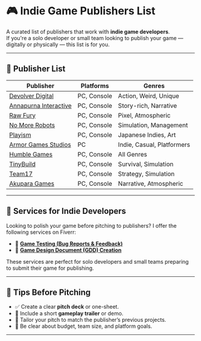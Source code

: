 # 🎮 Indie Game Publishers List

A curated list of publishers that work with **indie game developers**.  
If you're a solo developer or small team looking to publish your game — digitally or physically — this list is for you.

---

## 🔗 Publisher List

| Publisher | Platforms | Genres |
|----------|-----------|--------|
| [Devolver Digital](https://www.devolverdigital.com/) | PC, Console | Action, Weird, Unique |
| [Annapurna Interactive](https://annapurnainteractive.com/) | PC, Console | Story-rich, Narrative |
| [Raw Fury](https://rawfury.com/) | PC, Console | Pixel, Atmospheric |
| [No More Robots](https://www.nomorerobots.io/) | PC, Console | Simulation, Management |
| [Playism](https://playism.com/) | PC, Console | Japanese Indies, Art |
| [Armor Games Studios](https://armorgamesstudios.com/) | PC | Indie, Casual, Platformers |
| [Humble Games](https://www.humblegames.com/) | PC, Console | All Genres |
| [TinyBuild](https://www.tinybuild.com/) | PC, Console | Survival, Simulation |
| [Team17](https://www.team17.com/) | PC, Console | Strategy, Simulation |
| [Akupara Games](https://www.akuparagames.com/) | PC, Console | Narrative, Atmospheric |

---

## 🎯 Services for Indie Developers

Looking to polish your game before pitching to publishers? I offer the following services on Fiverr:

- 🧪 **[Game Testing (Bug Reports & Feedback)](https://www.fiverr.com/s/5rPy5pv)**
- 📄 **[Game Design Document (GDD) Creation](https://www.fiverr.com/s/KeEvXqW)**

These services are perfect for solo developers and small teams preparing to submit their game for publishing.

---

## 🧠 Tips Before Pitching

- ✅ Create a clear **pitch deck** or one-sheet.
- 🎥 Include a short **gameplay trailer** or demo.
- 🧩 Tailor your pitch to match the publisher’s previous projects.
- 💬 Be clear about budget, team size, and platform goals.

---

